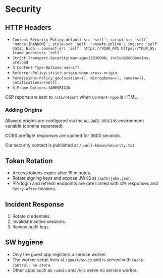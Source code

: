 # Security

## HTTP Headers
- `Content-Security-Policy`: `default-src 'self'; script-src 'self' 'nonce-{RANDOM}'; style-src 'self' 'unsafe-inline'; img-src 'self' data: blob:; connect-src 'self' https://YOUR_API https://YOUR_WS; frame-ancestors 'self'`
- `Strict-Transport-Security`: `max-age=31536000; includeSubDomains; preload`
- `X-Content-Type-Options`: `nosniff`
- `Referrer-Policy`: `strict-origin-when-cross-origin`
- `Permissions-Policy`: `geolocation=(), microphone=(), camera=(), notifications=(self)`
- `X-Frame-Options`: `SAMEORIGIN`

CSP reports are sent to `/csp/report` when `Content-Type` is HTML.

### Adding Origins
Allowed origins are configured via the `ALLOWED_ORIGINS` environment variable (comma separated).

CORS preflight responses are cached for 3600 seconds.

Our security contact is published at `/.well-known/security.txt`.

## Token Rotation
- Access tokens expire after 15 minutes.
- Rotate signing keys and expose JWKS at `/auth/jwks.json`.
- PIN login and refresh endpoints are rate limited with `429` responses and `Retry-After` headers.

## Incident Response
1. Rotate credentials.
2. Invalidate active sessions.
3. Review audit logs.

## SW hygiene
- Only the guest app registers a service worker.
- The worker script lives at `/guest/sw.js` and is served with `Cache-Control: no-store`.
- Other apps such as `/admin` and `/kds` serve no service worker.
